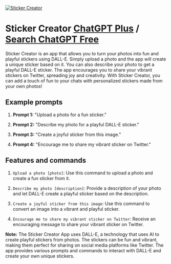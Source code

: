 
[![Sticker Creator](https://files.oaiusercontent.com/file-wq4ZzYqi5AGeByXbdc3XZZJd?se=2123-10-18T20%3A44%3A48Z&sp=r&sv=2021-08-06&sr=b&rscc=max-age%3D31536000%2C%20immutable&rscd=attachment%3B%20filename%3D4f8e8032-95d8-481e-9689-8b91b4f937a4.png&sig=zt%2BzDtTWXMf%2Bqx1cG8PmX%2BSMJDJ6S2z7I2PuyhRiwno%3D)](https://chat.openai.com/g/g-dByBTh2wG-sticker-creator)

# Sticker Creator [ChatGPT Plus](https://chat.openai.com/g/g-dByBTh2wG-sticker-creator) / [Search ChatGPT Free](https://gptcall.net/index.html#/?search=Sticker%20Creator)

Sticker Creator is an app that allows you to turn your photos into fun and playful stickers using DALL-E. Simply upload a photo and the app will create a unique sticker based on it. You can also describe your photo to get a playful DALL-E sticker. The app encourages you to share your vibrant stickers on Twitter, spreading joy and creativity. With Sticker Creator, you can add a touch of fun to your chats with personalized stickers made from your own photos!

## Example prompts

1. **Prompt 1:** "Upload a photo for a fun sticker."

2. **Prompt 2:** "Describe my photo for a playful DALL-E sticker."

3. **Prompt 3:** "Create a joyful sticker from this image."

4. **Prompt 4:** "Encourage me to share my vibrant sticker on Twitter."


## Features and commands

1. `Upload a photo [photo]`: Use this command to upload a photo and create a fun sticker from it.

2. `Describe my photo [description]`: Provide a description of your photo and let DALL-E create a playful sticker based on the description.

3. `Create a joyful sticker from this image`: Use this command to convert an image into a vibrant and playful sticker.

4. `Encourage me to share my vibrant sticker on Twitter`: Receive an encouraging message to share your vibrant sticker on Twitter.

**Note:** The Sticker Creator App uses DALL-E, a technology that uses AI to create playful stickers from photos. The stickers can be fun and vibrant, making them perfect for sharing on social media platforms like Twitter. The app provides various prompts and commands to interact with DALL-E and create your own unique stickers.


